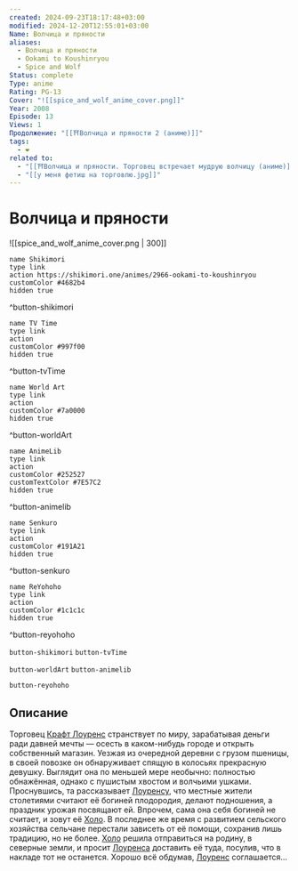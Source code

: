 ```yaml
---
created: 2024-09-23T18:17:48+03:00
modified: 2024-12-20T12:55:01+03:00
Name: Волчица и пряности
aliases:
  - Волчица и пряности
  - Ookami to Koushinryou
  - Spice and Wolf
Status: complete
Type: anime
Rating: PG-13
Cover: "![[spice_and_wolf_anime_cover.png]]"
Year: 2008
Episode: 13
Views: 1
Продолжение: "[[⛩️Волчица и пряности 2 (аниме)]]"
tags:
  - ❤
related to:
  - "[[⛩️Волчица и пряности. Торговец встречает мудрую волчицу (аниме)]]"
  - "[[у меня фетиш на торговлю.jpg]]"
---
```


# Волчица и пряности

![[spice_and_wolf_anime_cover.png | 300]]

```button
name Shikimori
type link
action https://shikimori.one/animes/2966-ookami-to-koushinryou
customColor #4682b4
hidden true
```
^button-shikimori

```button
name TV Time
type link
action 
customColor #997f00
hidden true
```
^button-tvTime

```button
name World Art
type link
action 
customColor #7a0000
hidden true
```
^button-worldArt

```button
name AnimeLib
type link
action 
customColor #252527
customTextColor #7E57C2
hidden true
```
^button-animelib

```button
name Senkuro
type link
action 
customColor #191A21
hidden true
```
^button-senkuro

```button
name ReYohoho
type link
action 
customColor #1c1c1c
hidden true
```
^button-reyohoho



`button-shikimori` `button-tvTime`

`button-worldArt` `button-animelib`

`button-reyohoho`

## Описание

Торговец [Крафт Лоуренс](https://shikimori.one/characters/7374-kraft-lawrence) странствует по миру, зарабатывая деньги ради давней мечты — осесть в каком-нибудь городе и открыть собственный магазин. Уезжая из очередной деревни с грузом пшеницы, в своей повозке он обнаруживает спящую в колосьях прекрасную девушку. Выглядит она по меньшей мере необычно: полностью обнажённая, однако с пушистым хвостом и волчьими ушками. Проснувшись, та рассказывает [Лоуренсу](https://shikimori.one/characters/7374-kraft-lawrence), что местные жители столетиями считают её богиней плодородия, делают подношения, а праздник урожая посвящают ей. Впрочем, сама она себя богиней не считает, и зовут её [Холо](https://shikimori.one/characters/7373-holo). В последнее же время с развитием сельского хозяйства сельчане перестали зависеть от её помощи, сохранив лишь традицию, но не более. [Холо](https://shikimori.one/characters/7373-holo) решила отправиться на родину, в северные земли, и просит [Лоуренса](https://shikimori.one/characters/7374-kraft-lawrence) доставить её туда, посулив, что в накладе тот не останется. Хорошо всё обдумав, [Лоуренс](https://shikimori.one/characters/7374-kraft-lawrence) соглашается...
